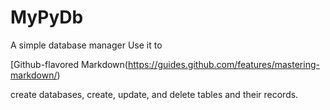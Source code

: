 # MyPyDb



A simple database manager Use it to

[Github-flavored Markdown(https://guides.github.com/features/mastering-markdown/)

create databases, create, update, and delete tables and their records.
